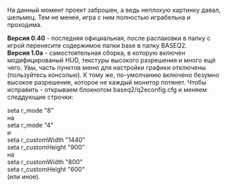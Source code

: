 На данный момент проект заброшен, а ведь неплохую картинку давал, шельмец. Тем не менее, игра с ним полностью играбельна и проходима.

**Версия 0.40** \- последняя официальная, после распаковки в папку с игрой перенесите содержимое папки base в папку BASEQ2.  
**Версия 1.0a** \- самостоятельная сборка, в которую включен модифицированый HUD, текстуры высокого разрешения и много ещё чего. Увы, часть пунктов меню для настройки графики отключены (пользуйтесь консолью). К тому же, по-умолчанию включено безумно высокое разрешение, которое не каждый монитор потянет. Чтобы исправить - открываем блокнотом baseq2/q2econfig.cfg и меняем следдующие строчки:  

seta r\_mode "8"  
на  
seta r\_mode "4"  
и  
seta r\_customWidth "1440"  
seta r\_customHeight "900"  
на  
seta r\_customWidth "800"  
seta r\_customHeight "600"  
(или иное).